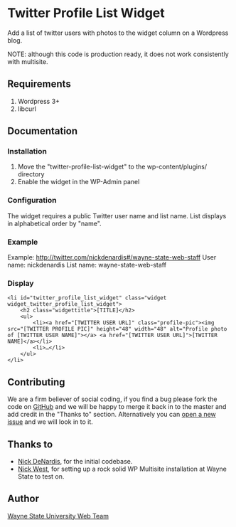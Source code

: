 Twitter Profile List Widget
======================
Add a list of twitter users with photos to the widget column on a Wordpress blog.

NOTE: although this code is production ready, it does not work consistently with multisite.

Requirements
------------
1. Wordpress 3+
2. libcurl

Documentation
-------------

### Installation
1. Move the "twitter-profile-list-widget" to the wp-content/plugins/ directory
2. Enable the widget in the WP-Admin panel

### Configuration
The widget requires a public Twitter user name and list name. List displays in alphabetical order by "name".

### Example
Example: http://twitter.com/nickdenardis#/wayne-state-web-staff
User name: nickdenardis
List name: wayne-state-web-staff

### Display
    <li id="twitter_profile_list_widget" class="widget widget_twitter_profile_list_widget">
        <h2 class="widgettitle">[TITLE]</h2>
        <ul>
            <li><a href="[TWITTER USER URL]" class="profile-pic"><img src="[TWITTER PROFILE PIC]" height="48" width="48" alt="Profile photo of [TWITTER USER NAME]"></a> <a href="[TWITTER USER URL]">[TWITTER NAME]</a></li>
            <li>…</li>
        </ul>
    </li>

Contributing
---------
We are a firm believer of social coding, if you find a bug please fork the code on [GitHub](https://github.com/waynestate/twitter-profile-list-widget) and we will be happy to merge it back in to the master and add credit in the "Thanks to" section. Alternatively you can [open a new issue](https://github.com/waynestate/twitter-profile-list-widget/issues/new) and we will look in to it. 

Thanks to
---------
* [Nick DeNardis](http://nickdenardis.com/), for the initial codebase.
* [Nick West](http://nickwest.me/), for setting up a rock solid WP Multisite installation at Wayne State to test on.

Author
---------
[Wayne State University Web Team](http://blogs.wayne.edu/web/)